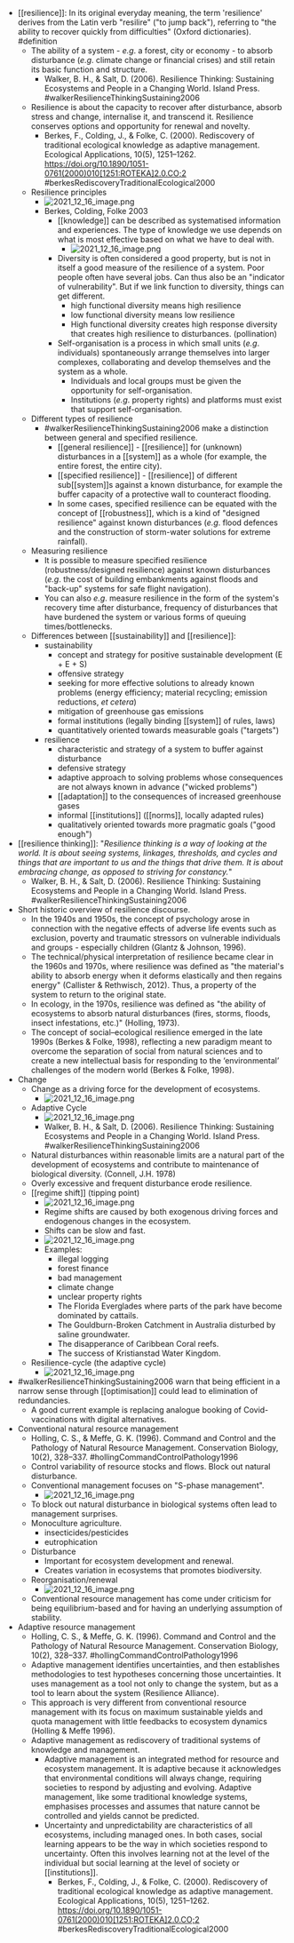 - [[resilience]]: In its original everyday meaning, the term 'resilience' derives from the Latin verb "resilire" ("to jump back"), referring to "the ability to recover quickly from difficulties" (Oxford dictionaries). #definition
	- The ability of a system - _e.g_. a forest, city or economy - to absorb disturbance (_e.g_. climate change or financial crises) and still retain its basic function and structure.
		- Walker, B. H., & Salt, D. (2006). Resilience Thinking: Sustaining Ecosystems and People in a Changing World. Island Press.
		  #walkerResilienceThinkingSustaining2006
	- Resilience is about the capacity to recover after disturbance, absorb stress and change, internalise it, and transcend it. Resilience conserves options and opportunity for renewal and novelty.
		- Berkes, F., Colding, J., & Folke, C. (2000). Rediscovery of traditional ecological knowledge as adaptive management. Ecological Applications, 10(5), 1251–1262. https://doi.org/10.1890/1051-0761(2000)010[1251:ROTEKA]2.0.CO;2
		  #berkesRediscoveryTraditionalEcological2000
	- Resilience principles
		- ![2021_12_16_image.png](https://cdn.logseq.com/%2Fed8a0215-31aa-4876-ad76-3333db13f0dc586a318e-1d09-4b57-89d3-01b2fb6362b42021_12_16_image.png?Expires=4793287498&Signature=CP8ETsq7Q1JaXVHUSkm2jnGBtCqdoKxzGQs5O28MmpFSzuvngV2qJb1rzaCe9pYFyZ~vDsMTzNxu7hGEF1VmQfBtr4WHysEXJYbc31Iy1Y7X7Eq30ufYCyWki1FTCR2cIPDLXgFEx~3tCdIPDhCHA7x8ws91PBQDhC-IK-NC7coWW4r6Z5GHUSRbjSQmpg49v-QT9al3l91n3ATp6E5nPQpKrZ0P2zMMNuEQ44TDu7bZtzYyiyBS-hZi-HqeAOzLMUG5pnCwvOwKCCjWE-eY5LRmQV2K6BGy7~c7Yd8fGEMPLbZkCQyKVKGb0g70m-S1JvEXhmvrmz8yfBtN1JGDGw__&Key-Pair-Id=APKAJE5CCD6X7MP6PTEA)
		- Berkes, Colding, Folke 2003
			- [[knowledge]] can be described as systematised information and experiences. The type of knowledge we use depends on what is most effective based on what we have to deal with.
				- ![2021_12_16_image.png](https://cdn.logseq.com/%2Fed8a0215-31aa-4876-ad76-3333db13f0dcfd9d8c58-bed9-489f-bbd4-9c4c16ad89c42021_12_16_image.png?Expires=4793287595&Signature=aZNV0KxAWpmm3sUhhYmG0c3IyFr00N20CLs~7yU4oEgVwZiFiR9JxOzbHzHZOYBQ4okd6hguYX38nTLbOYMtZ1uCXKj~PWYk7pS6ORTQ6a4IqFrNCEuaaMy9G~iFXiKGHIB0G~WUn5aGnHymqWvVPUmI4OMgK6EbZ48GqRQS6AE79axsW-Dh7ggc1ivvM2Oe0mFVRdJOmf5zTUOm5x8YIUUWDSUkICKzTpoVykkn-7FGlwxBTDvBGJ9egcwUO4jCxHqmXmmkQBqkOzh3PsvyZfs~n9o7zIVfXLmjyLne8iOSUtqWWaPXS1CD6PjbiA813-RWkmam4w0czHTxzU1r0Q__&Key-Pair-Id=APKAJE5CCD6X7MP6PTEA)
			- Diversity is often considered a good property, but is not in itself a good measure of the resilience of a system. Poor people often have several jobs. Can thus also be an "indicator of vulnerability". But if we link function to diversity, things can get different.
				- high functional diversity means high resilience
				- low functional diversity means low resilience
				- High functional diversity creates high response diversity that creates high resilience to disturbances. (pollination)
			- Self-organisation is a process in which small units (_e.g_. individuals) spontaneously arrange themselves into larger complexes, collaborating and develop themselves and the system as a whole.
				- Individuals and local groups must be given the opportunity for self-organisation.
				- Institutions (_e.g_. property rights) and platforms must exist that support self-organisation.
	- Different types of resilience
		- #walkerResilienceThinkingSustaining2006 make a distinction between general and specified resilience.
			- [[general resilience]] - [[resilience]] for (unknown) disturbances in a [[system]] as a whole (for example, the entire forest, the entire city).
			- [[specified resilience]] - [[resilience]] of different sub[[system]]s against a known disturbance, for example the buffer capacity of a protective wall to counteract flooding.
			- In some cases, specified resilience can be equated with the concept of [[robustness]], which is a kind of "designed resilience" against known disturbances (_e.g_. flood defences and the construction of storm-water solutions for extreme rainfall).
	- Measuring resilience
		- It is possible to measure specified resilience
		  (robustness/designed resilience) against known disturbances (_e.g_. the cost of building embankments against floods and "back-up" systems for safe flight navigation).
		- You can also _e.g_. measure resilience in the form of the system's recovery time after disturbance, frequency of disturbances that have burdened the system or various forms of queuing times/bottlenecks.
	- Differences between [[sustainability]] and [[resilience]]:
		- sustainability
			- concept and strategy for positive sustainable development (E + E + S)
			- offensive strategy
			- seeking for more effective solutions to already known problems (energy efficiency; material recycling; emission
			  reductions, _et cetera_)
			- mitigation of greenhouse gas emissions
			- formal institutions (legally binding [[system]] of rules, laws)
			- quantitatively oriented towards measurable goals ("targets")
		- resilience
			- characteristic and strategy of a system to buffer against disturbance
			- defensive strategy
			- adaptive approach to solving problems whose consequences are not always known in advance ("wicked problems")
			- [[adaptation]] to the consequences of increased greenhouse gases
			- informal [[institutions]] ([[norms]], locally adapted rules)
			- qualitatively oriented towards more pragmatic goals ("good enough")
- [[resilience thinking]]: "_Resilience thinking is a way of looking at the world. It is about seeing systems, linkages, thresholds, and cycles and things that are important to us and the things that drive them. It is about embracing change, as opposed to striving for constancy._"
	- Walker, B. H., & Salt, D. (2006). Resilience Thinking: Sustaining Ecosystems and People in a Changing World. Island Press.
	  #walkerResilienceThinkingSustaining2006
- Short historic overview of resilience discourse.
	- In the 1940s and 1950s, the concept of psychology arose in connection with the negative effects of adverse life events such as exclusion, poverty and traumatic stressors on vulnerable individuals and groups - especially children (Glantz & Johnson, 1996).
	- The technical/physical interpretation of resilience became clear in the 1960s and 1970s, where resilience was defined as "the material's ability to absorb energy when it deforms elastically and then regains energy" (Callister & Rethwisch, 2012). Thus, a property of the system to return to the original state.
	- In ecology, in the 1970s, resilience was defined as "the ability of ecosystems to absorb natural disturbances (fires, storms, floods, insect infestations, etc.)" (Holling, 1973).
	- The concept of social–ecological resilience emerged in the late 1990s (Berkes & Folke, 1998), reflecting a new paradigm meant to overcome the separation of social from natural sciences and to
	  create a new intellectual basis for responding to the ‘environmental’ challenges of the modern world (Berkes & Folke, 1998).
- Change
	- Change as a driving force for the development of ecosystems.
		- ![2021_12_16_image.png](https://cdn.logseq.com/%2Fed8a0215-31aa-4876-ad76-3333db13f0dc5f23b256-d6ca-4516-994f-f0b12abfec802021_12_16_image.png?Expires=4793282830&Signature=DPbMpWDjDn28o7LNptqKwEoL21Rh1lok5SOUajBmHGiJa~~w4QsDDbFJ0iKYXbOOIKYGQ0QiRRwOTjZ4dzmx6pNvbcceM8YyEwlWi2X0Z94e0JLarCu2UJ3iW7oJ3oDefE3qx75lZ32eeZtn7TpT4-Z5r4K2F1ltfx1k0oc8e8q2Y8Bvh1HXFvpJzjA-QR3K0KBjPrROrhamrGyhaSzxOmWa-0J68GDOj6pEO8XUPs-WY6r9Qe4V-GZSFK1-huxf20u~GOCXeKDi8INWrZQM-GnzGYtWyKygMgzCU4XPYrTdziftu74QN4ZjmNWThyClgJQATQLbCc6Tgq3Wfr1zNw__&Key-Pair-Id=APKAJE5CCD6X7MP6PTEA)
	- Adaptive Cycle
		- ![2021_12_16_image.png](https://cdn.logseq.com/%2Fed8a0215-31aa-4876-ad76-3333db13f0dca3ae8966-fa3d-4b45-9cbd-c479ddb664f92021_12_16_image.png?Expires=4793283974&Signature=O7AbqO5iimWc258LEoB-AL-5QHg6Z59N9b4mfYPouNDbqcPRrROsZSSdvirEZdnCPvij0PL1-8QciEfwzPAJz6Dd1anmcnL5cHV~R-PccdcWHhKOqEXUVnPLG4GI9iQJteaa8-NSdzuWp0pjw6Jo8PvTnS3e0Y0bihyV24YaadLPdtY~zapLppuj7nsYWcO0eX9PvxtIvjdjad24Y6p2dqip0C6B~ZH~VggBnwWqCa-XtYUL3QPhV3GViyuRkTTTXjwQ~lmFj5a~em0P5Aa2IoHL4vg5D3-tf59PJQLQOv7W98NCPXRKUb~SCY-2k-NXQHtn-Xotq4nbZhslLMDXSQ__&Key-Pair-Id=APKAJE5CCD6X7MP6PTEA)
		- Walker, B. H., & Salt, D. (2006). Resilience Thinking: Sustaining Ecosystems and People in a Changing World. Island Press. #walkerResilienceThinkingSustaining2006
	- Natural disturbances within reasonable limits are a natural part of the development of ecosystems and contribute to maintenance of biological diversity. (Connell, J.H. 1978)
	- Overly excessive and frequent disturbance erode resilience.
	- [[regime shift]] (tipping point)
		- ![2021_12_16_image.png](https://cdn.logseq.com/%2Fed8a0215-31aa-4876-ad76-3333db13f0dc73fd3b96-e37e-4628-9ccc-1bf586e11bf42021_12_16_image.png?Expires=4793284299&Signature=dpysvQsMLnrTf6TAirsLsOxfnG36~kYQJlyKXIHKccIhAJVDph7SswzsEOdxjF9NDfWRg4qSPmvYp5clp9b~TcQKBpUBjLyK-Ez2epux5hu8BnVgHbmRdgxUWLDNu9OHtdyO1cx2A8T3nJVSDpFqOoa5VUIKTOrSzTSPubH~B2NAkc6SLtDfD~xSzqidCxMw7yC5OU2DNvEHE~SfD0lVsANUaz7iRwDgvEm7MhxE~kC8z9KOw6Wv7t4Jr0GrmmCAiO1iZ0b58~PNaV155lpgJSZP5iys-nFLujnRNK-B1SlxZQsntYxnH7G2KXMSZJD7ozLMGC~kYgxfgEy3U~Uf6A__&Key-Pair-Id=APKAJE5CCD6X7MP6PTEA)
		- Regime shifts are caused by both exogenous driving forces and endogenous changes in the ecosystem.
		- Shifts can be slow and fast.
		- ![2021_12_16_image.png](https://cdn.logseq.com/%2Fed8a0215-31aa-4876-ad76-3333db13f0dc66e1673c-e625-48c3-9799-4ac3637e7bfb2021_12_16_image.png?Expires=4793284499&Signature=M05a7t9VcetCLTBMS~nXOpTMD2ZAAIFXL5sZ7En6tnPhcRHiY5nWY7NUW97CmXevMTtXaKBH71iXtK06GOlM4oZClVqedOyJHO25K8P0qofs0Reakglylql~glOGAhVMFVXKPBx3zbhk53JeGHvDleVJwmwUWI1-zIeY9sq9qOtxsBB8bgkdrHyGNQrnKW3RcjcXWBq~XFSsTjttnScFKCa8b1doe6We~HndoZ7rV9dbu-Jd1QaUH6o7-6cWxGX0kkEp0nnjynIgmnoPfOZrU3vLVyqath8Fu9x5775fzwJ7GH2RUD9MQduOhy7Ha0OdegRlqQ1~0R4b9R~FvUysGA__&Key-Pair-Id=APKAJE5CCD6X7MP6PTEA)
		- Examples:
			- illegal logging
			- forest finance
			- bad management
			- climate change
			- unclear property rights
			- The Florida Everglades where parts of the park have become dominated by cattails.
			- The Gouldburn-Broken Catchment in Australia disturbed by saline groundwater.
			- The disapperance of Caribbean Coral reefs.
			- The success of Kristianstad Water Kingdom.
	- Resilience-cycle (the adaptive cycle)
		- ![2021_12_16_image.png](https://cdn.logseq.com/%2Fed8a0215-31aa-4876-ad76-3333db13f0dca7c643ac-fdcb-45f5-aa62-53449300a7472021_12_16_image.png?Expires=4793284381&Signature=l1tqbJ3-Xj1khREWVO5ClNLzP922z88UDrOxWMT5GQcUA8PBwTCPjPNzhDK2PYoL-AzCJXntzpB4jTUXc2nYqBJeAesH436VSZnbFwfzTCThlMwx7Cbe4R9vyC-ED-HiPoZYwS-8hdUDg33jFJAHM1VV0az8~te9TUGhdWRrlMhNP9CAe6uKKym7MzKxhLD99sTv-fuMkgQdibxZG7Hau1gK6diD0f5N2wbx8VmhIyqgUaCpd5GFqPUhTKCb2ByJg1b3Dc-1HxkUKgz8dUgs01weUZPjr3-ZhBhrKOuCSjEW04q-BnJOiwa5bBV3QiWCgL6I4DkMyzAPPuJIMI0lRA__&Key-Pair-Id=APKAJE5CCD6X7MP6PTEA)
- #walkerResilienceThinkingSustaining2006 warn that being efficient in a narrow sense through [[optimisation]] could lead to elimination of redundancies.
	- A good current example is replacing analogue booking of Covid-vaccinations with digital alternatives.
- Conventional natural resource management
	- Holling, C. S., & Meffe, G. K. (1996). Command and Control and the Pathology of Natural Resource Management. Conservation Biology, 10(2), 328–337. #hollingCommandControlPathology1996
	- Control variability of resource stocks and flows. Block out natural disturbance.
	- Conventional management focuses on "S-phase management".
		- ![2021_12_16_image.png](https://cdn.logseq.com/%2Fed8a0215-31aa-4876-ad76-3333db13f0dc455f1f8e-ee5b-4ef5-83e0-a032cec676db2021_12_16_image.png?Expires=4793286926&Signature=Fkg2u-4AdmvS6dmhFCGo~mDVZ7HKCOhyd8-x9THxi3ZWJCKL0qjvY5gKtIElng5ahFngtygnr4yUiqWaS1-IORc7o~R-kVb7fL-8yF8xFgiKFWdkSlEpNREGMUTdp8EonMBnzfvu9h-jMB4WGrpfTbwkC-CGdHlB86239nvk7AYf2nHMb3U0SHpp9HNSRDbMSO5eq2ltToHDna5LtG-TewhdFb2hsOnvpP035z78Lka02yj~AVTLHghwXzmqp7W-QRA3qU5YxA9~eohfoYlgoeWz4PDwv-4padElX2TtTK5KtCOIeOTLT-miAbBqvWtzABXKfp1Pr3hkGQuefF3IRA__&Key-Pair-Id=APKAJE5CCD6X7MP6PTEA)
	- To block out natural disturbance in biological systems often lead to management surprises.
	- Monoculture agriculture.
		- insecticides/pesticides
		- eutrophication
	- Disturbance
		- Important for ecosystem development and renewal.
		- Creates variation in ecosystems that promotes biodiversity.
	- Reorganisation/renewal
		- ![2021_12_16_image.png](https://cdn.logseq.com/%2Fed8a0215-31aa-4876-ad76-3333db13f0dc5db3e325-aefc-4d77-ab84-ea88476662b32021_12_16_image.png?Expires=4793287138&Signature=FW3b6K1ql7CRvHsRIMwq-9oJ~s5T5iCYOK1QxZwPmcCycSD8wrDaA7m7qDPhqgD1rd0aHq4Zel69pcBYbEFWRyNWNJwL~nnG1hVJr0J-fpeRrk~reHLdLVEqqtJMEX8pho6SWEy3ouoSPgSUkcDZRUYOyCD5niKGe4Dfi98JKly9PpzxgGKdI3P6wGVFtW26pRoorECFBiQ9E0o-mh1T10vsgvACiYO0WSc3IK0OxadQr75CgyRryI8v11K3RhkTuvbP0FYX2N4QSx8cjZGUDnegs1t8~~AYv1N0J1HVOWCX-F~0jauBhpXDfQyqxDyFiEEbfglgtlHW7ZANl4EMaQ__&Key-Pair-Id=APKAJE5CCD6X7MP6PTEA)
	- Conventional resource management has come under criticism for being equilibrium-based and for having an underlying assumption of stability.
- Adaptive resource management
	- Holling, C. S., & Meffe, G. K. (1996). Command and Control and the Pathology of Natural Resource Management. Conservation Biology, 10(2), 328–337. #hollingCommandControlPathology1996
	- Adaptive management identifies uncertainties, and then establishes methodologies to test hypotheses concerning those uncertainties. It uses management as a tool not only to change the system, but as a tool to learn about the system (Resilience Alliance).
	- This approach is very different from conventional resource management with its focus on maximum sustainable yields and quota management with little feedbacks to ecosystem dynamics (Holling & Meffe 1996).
	- Adaptive management as rediscovery of traditional systems of knowledge and management.
		- Adaptive management is an integrated method for resource and ecosystem management. It is adaptive because it acknowledges that environmental conditions will always change, requiring societies to respond by adjusting and evolving. Adaptive management, like some traditional knowledge systems, emphasises processes and assumes that nature cannot be controlled and yields cannot be predicted.
		- Uncertainty and unpredictability are characteristics of all ecosystems, including managed ones. In both cases, social learning appears to be the way in which societies respond to uncertainty. Often this involves learning not at the level of the individual but social learning at the level of society or [[institutions]].
			- Berkes, F., Colding, J., & Folke, C. (2000). Rediscovery of traditional ecological knowledge as adaptive management. Ecological Applications, 10(5), 1251–1262. https://doi.org/10.1890/1051-0761(2000)010[1251:ROTEKA]2.0.CO;2 #berkesRediscoveryTraditionalEcological2000